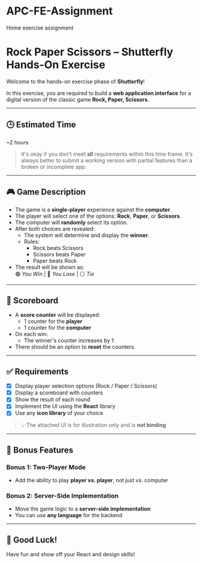 # APC-FE-Assignment

Home exercise assignment

# Rock Paper Scissors – Shutterfly Hands-On Exercise

Welcome to the hands-on exercise phase of **Shutterfly**!

In this exercise, you are required to build a **web application interface** for a digital version of the classic game **Rock, Paper, Scissors**.

---

## 🕒 Estimated Time

~2 hours

> It's okay if you don't meet **all** requirements within this time frame. It's always better to submit a working version with partial features than a broken or incomplete app.

---

## 🎮 Game Description

- The game is a **single-player** experience against the **computer**.
- The player will select one of the options: **Rock**, **Paper**, or **Scissors**.
- The computer will **randomly** select its option.
- After both choices are revealed:
  - The system will determine and display the **winner**.
  - Rules:
    - Rock beats Scissors
    - Scissors beats Paper
    - Paper beats Rock
- The result will be shown as:  
  🟢 _You Win_ | 🔴 _You Lose_ | ⚪ _Tie_

---

## 🧮 Scoreboard

- A **score counter** will be displayed:
  - 1 counter for the **player**
  - 1 counter for the **computer**
- On each win:
  - The winner's counter increases by 1
- There should be an option to **reset** the counters.

---

## ✅ Requirements

- [x] Display player selection options (Rock / Paper / Scissors)
- [x] Display a scoreboard with counters
- [x] Show the result of each round
- [x] Implement the UI using the **React** library
- [x] Use any **icon library** of your choice

> 💡 The attached UI is for illustration only and is **not binding**

---

## 🌟 Bonus Features

### Bonus 1: Two-Player Mode

- Add the ability to play **player vs. player**, not just vs. computer

### Bonus 2: Server-Side Implementation

- Move the game logic to a **server-side implementation**
- You can use **any language** for the backend

---

## 🚀 Good Luck!

Have fun and show off your React and design skills!
